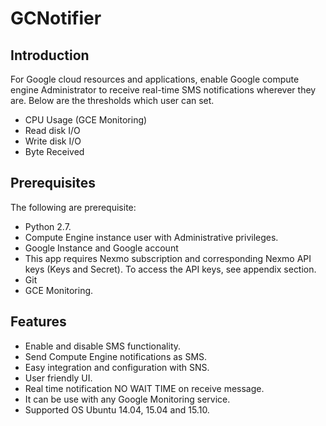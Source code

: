# GCNotifier
## Introduction
For Google cloud resources and applications, enable Google compute engine Administrator to receive real-time SMS notifications wherever they are.
Below are the thresholds which user can set.
   - CPU Usage (GCE Monitoring)
   - Read disk I/O
   - Write disk I/O
   - Byte Received


## Prerequisites 
The following are prerequisite:
   - Python 2.7.
   - Compute Engine instance user with Administrative privileges.
   - Google Instance and Google account 
   - This app requires Nexmo subscription and corresponding Nexmo API keys (Keys and Secret). To access the API keys, see appendix section.
   - Git 
   - GCE Monitoring.
## Features
   - Enable and disable SMS functionality.
   - Send Compute Engine notifications as SMS.
   - Easy integration and configuration with SNS.
   - User friendly UI.
   - Real time notification NO WAIT TIME on receive message.
   - It can be use with any Google Monitoring  service.
   - Supported OS Ubuntu 14.04, 15.04 and 15.10.


  